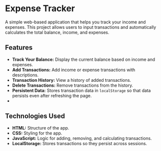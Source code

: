 # Expense Tracker

A simple web-based application that helps you track your income and expenses. This project allows users to input transactions and automatically calculates the total balance, income, and expenses.

## Features

- **Track Your Balance:** Display the current balance based on income and expenses.
- **Add Transactions:** Add income or expense transactions with descriptions.
- **Transaction History:** View a history of added transactions.
- **Delete Transactions:** Remove transactions from the history.
- **Persistent Data:** Stores transaction data in `localStorage` so that data persists even after refreshing the page.
- 

## Technologies Used

- **HTML:** Structure of the app.
- **CSS:** Styling for the app.
- **JavaScript:** Logic for adding, removing, and calculating transactions.
- **LocalStorage:** Stores transactions so they persist across sessions.
